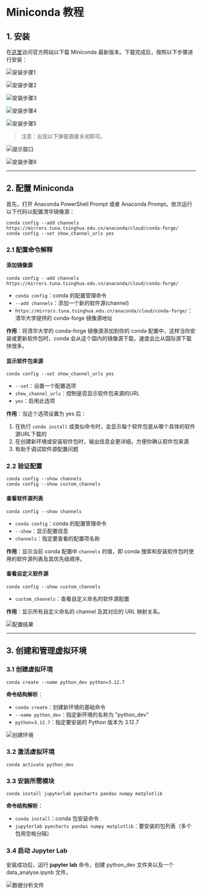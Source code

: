 # Miniconda 教程

## 1. 安装

在[这里](https://www.anaconda.com/download/success)访问官方网站以下载 Miniconda 最新版本。下载完成后，按照以下步骤进行安装：

![安装步骤1](images/Miniconda_1.png)

![安装步骤2](images/Miniconda_2.png)

![安装步骤3](images/Miniconda_3.png)

![安装步骤4](images/Miniconda_4.png)

![安装步骤5](images/Miniconda_5.png)

> 注意：出现以下弹窗直接关闭即可。

![提示窗口](images/proceed.png)

![安装步骤6](images/Miniconda_6.png)

---

## 2. 配置 Miniconda

首先，打开 Anaconda PowerShell Prompt 或者 Anaconda Prompt。依次运行以下代码以配置清华镜像源：

```shell
conda config --add channels https://mirrors.tuna.tsinghua.edu.cn/anaconda/cloud/conda-forge/
conda config --set show_channel_urls yes
```

### 2.1 配置命令解释

#### 添加镜像源

```shell
conda config --add channels https://mirrors.tuna.tsinghua.edu.cn/anaconda/cloud/conda-forge/
```

- `conda config`：conda 的配置管理命令
- `--add channels`：添加一个新的软件源(channel)
- `https://mirrors.tuna.tsinghua.edu.cn/anaconda/cloud/conda-forge/`：清华大学提供的 conda-forge 镜像源地址

**作用**：将清华大学的 conda-forge 镜像源添加到你的 conda 配置中，这样当你安装或更新软件包时，conda 会从这个国内的镜像源下载，速度会比从国际源下载快很多。

#### 显示软件包来源

```shell
conda config --set show_channel_urls yes
```

- `--set`：设置一个配置选项
- `show_channel_urls`：控制是否显示软件包来源的URL
- `yes`：启用此选项

**作用**：当这个选项设置为 yes 后：

1. 在执行 `conda install` 或类似命令时，会显示每个软件包是从哪个具体的软件源URL下载的
2. 在创建新环境或安装软件包时，输出信息会更详细，方便你确认软件包来源
3. 有助于调试软件源配置问题

### 2.2 验证配置

```shell
conda config --show channels
conda config --show custom_channels
```

#### 查看软件源列表

```shell
conda config --show channels
```

- `conda config`：conda 的配置管理命令
- `--show`：显示配置信息
- `channels`：指定要查看的配置项名称

**作用**：显示当前 conda 配置中 `channels` 的值，即 conda 搜索和安装软件包时使用的软件源列表及其优先级顺序。

#### 查看自定义软件源

```shell
conda config --show custom_channels
```

- `custom_channels`：查看自定义命名的软件源配置

**作用**：显示所有自定义命名的 channel 及其对应的 URL 映射关系。

![配置结果](images/channels.png)

---

## 3. 创建和管理虚拟环境

### 3.1 创建虚拟环境

```shell
conda create --name python_dev python=3.12.7
```

**命令结构解析**：

- `conda create`：创建新环境的基础命令
- `--name python_dev`：指定新环境的名称为 "python_dev"
- `python=3.12.7`：指定要安装的 Python 版本为 3.12.7

![创建环境](images/conda_activate.png)

### 3.2 激活虚拟环境

```shell
conda activate python_dev
```

### 3.3 安装所需模块

```shell
conda install jupyterlab pyecharts pandas numpy matplotlib
```

**命令结构解析**：

- `conda install`：conda 包安装命令
- `jupyterlab pyecharts pandas numpy matplotlib`：要安装的包列表（多个包用空格分隔）

### 3.4 启动 Jupyter Lab

安装成功后，运行 **jupyter lab** 命令，创建 python_dev 文件夹以及一个 data_analyse.ipynb 文件。

![数据分析文件](images/data_analyse.png)
        